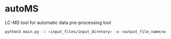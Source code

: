 # autoMS
LC-MS tool for automatic data pre-processing tool

```bash
python3 main.py -i <input_files/input_diretory> -o <output_file_name/output_dir_name> -other_options
```
